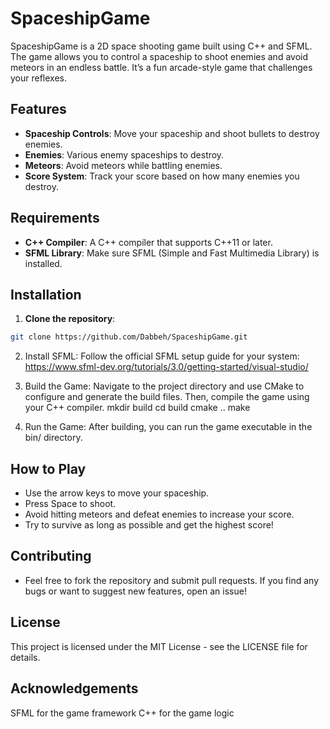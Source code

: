 # SpaceshipGame

SpaceshipGame is a 2D space shooting game built using C++ and SFML. The game allows you to control a spaceship to shoot enemies and avoid meteors in an endless battle. It’s a fun arcade-style game that challenges your reflexes.

## Features
- **Spaceship Controls**: Move your spaceship and shoot bullets to destroy enemies.
- **Enemies**: Various enemy spaceships to destroy.
- **Meteors**: Avoid meteors while battling enemies.
- **Score System**: Track your score based on how many enemies you destroy.

## Requirements
- **C++ Compiler**: A C++ compiler that supports C++11 or later.
- **SFML Library**: Make sure SFML (Simple and Fast Multimedia Library) is installed.

## Installation

1. **Clone the repository**:

```bash
git clone https://github.com/Dabbeh/SpaceshipGame.git
```
2. Install SFML: Follow the official SFML setup guide for your system: https://www.sfml-dev.org/tutorials/3.0/getting-started/visual-studio/

3. Build the Game: Navigate to the project directory and use CMake to configure and generate the build files. Then, compile the game using your C++ compiler.
mkdir build
cd build
cmake ..
make

4. Run the Game: After building, you can run the game executable in the bin/ directory.

## How to Play
- Use the arrow keys to move your spaceship.
- Press Space to shoot.
- Avoid hitting meteors and defeat enemies to increase your score.
- Try to survive as long as possible and get the highest score!

## Contributing
- Feel free to fork the repository and submit pull requests. If you find any bugs or want to suggest new features, open an issue!

## License
This project is licensed under the MIT License - see the LICENSE file for details.

## Acknowledgements
SFML for the game framework
C++ for the game logic

